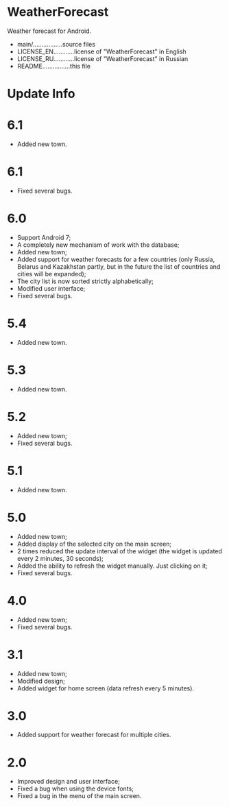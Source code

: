 # WeatherForecast
Weather forecast for Android.

- main/.................source files
- LICENSE_EN............license of "WeatherForecast" in English
- LICENSE_RU............license of "WeatherForecast" in Russian
- README................this file

# Update Info

6.1
=================
- Added new town.

6.1
=================

- Fixed several bugs.

6.0
=================

- Support Android 7;
- A completely new mechanism of work with the database;
- Added new town;
- Added support for weather forecasts for a few countries (only Russia, Belarus and Kazakhstan partly, but in the future the list of countries and cities will be expanded);
- The city list is now sorted strictly alphabetically;
- Modified user interface;
- Fixed several bugs.

5.4
=================
- Added new town.

5.3
=================
- Added new town.

5.2
=================
- Added new town;
- Fixed several bugs.

5.1
=================
- Added new town.

5.0
=================
- Added new town;
- Added display of the selected city on the main screen;
- 2 times reduced the update interval of the widget (the widget is updated every 2 minutes, 30 seconds);
- Added the ability to refresh the widget manually. Just clicking on it;
- Fixed several bugs.

4.0
=================
- Added new town;
- Fixed several bugs.

3.1
=================
- Added new town;
- Modified design;
- Added widget for home screen (data refresh every 5 minutes).

3.0
=================
- Added support for weather forecast for multiple cities.

2.0
=================
- Improved design and user interface;
- Fixed a bug when using the device fonts;
- Fixed a bug in the menu of the main screen.